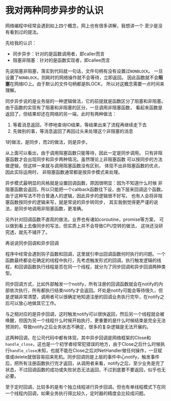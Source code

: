 我对两种同步异步的认识
======
网络编程中经常会遇到如上四个概念，网上也有很多讲解，我想讲一个
至少是没有看到过的提法。

先给我的认识：

* 同步异步：针对的是函数调用者，即caller而言
* 阻塞非阻塞：针对的是函数实现者，即callee而言

先说阻塞非阻塞，落实到代码就一句话，文件句柄有没有设置过`NONBLOCK`。
一旦设置了`NONBLOCK`，则耗时的网络操作就不会等待，立即返回。
因此函数就不会**阻塞**在网络IO上。由于默认的文件句柄都是BLOCK，
所以对这概念需要一点时间来理解。

同步异步说的是业务层的一种逻辑做法，它的前提就是函数区分了阻塞和非阻塞。
由于函数的实现有了阻塞和非阻塞的区分，一旦调用非阻塞函数，
看起来函数是返回了，但结果却还在网络的另一端，此时有两种做法：

1. 等着消息返回，不停地查询IO结果，等结果出来了流程再继续走下去
2. 先做别的事，等消息返回了再回过头来处理这个非阻塞的消息

1的做法，是同步，而2的做法，则是异步。

从上面可以看出，由于调用阻塞函数只能等待，因此一定是同步调用。
只有非阻塞函数才会出现同步和异步两种情况。虽然理论上非阻塞函数
可以按同步的方法做逻辑，但这样一来就与调用阻塞函数没有区别，
体现不出非阻塞函数的优点，因此实际运用时，
非阻塞函数通常都是按异步模式来处理。

异步模式最明显的风格就是设置回调函数，原因很明显：因为不知道什么时候
非阻塞函数会返回，所以只能把一个callback函数往下设，由下层来回调这个函数。
由于这种写法不符合普通人的逻辑，因此异步的逻辑很不好写。
也有人会将非阻塞函数按同步的逻辑来写，就是常说的异步转同步，
其实我倒觉得更严谨的说法，是同步地调用非阻塞函数，更准确。

另外针对回调函数不直观的做法，业界也有诸如coroutine，promise等方案，
可以做到看上去像同步的写法，但实质上并不会导致CPU空转的做法，
这块还没研究透，就先不铺开了。

再说说同步回调和异步回调

程序中经常会遇到钩子函数和回调，这里就引申出回调函数何时执行的问题。一个函数最终都会在确定的线程中执行，先考虑触发形式的回调，执行触发逻辑的线程，和回调函数执行线程是否在同一个线程，就分为了同步回调和异步回调两种类型。

同步回调方式，比如外部触发一个notify，所有注册的回调函数就会在notify的内部依次执行，所有都执行结束notify才会返回。坏处是notify可能会等待很久，但是逻辑非常清楚，调用者可以很确定地知道注册的回调业务执行完毕，在notify之后可以放心地做其它工作。

与之相对应的是异步回调，这时触发notify可以很快返回，然后另一个线程就会被唤醒，但因为另一个线程什么时候开始执行，更重要的是什么时候结束是完全无法预测的，导致notify之后业务状态不确定，很多的复杂逻辑是无法开展的。

这两种回调，在公司代码中都有体现，其中异步回调是网络框架的Close和`handle_close`，这也是一个初学者经常犯错误的地方，由于Close之后什么时候执行`handle_close`未知，也就不能在Close之后对NetHandler做任何操作，一旦赋值或delete就很容易招来死机。同步回调则是上层的事件中心notify，触发事件后，把所有注册函数执行完才返回，从调用者来看，notify之后，至少业务是完了状态，不过回调函数的成功或失败状态无法返回，不过到底要不要返回，似乎也无必要。

至于定时回调，比较多的是有个独立线程进行异步回调。但也有单线程模式下在同一个线程内回调，如果业务执行得比较久，定时器的精度会比较成问题。